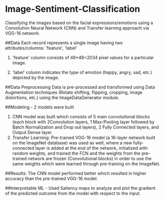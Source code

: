 # Image-Sentiment-Classification

Classifying the images based on the facial expressions/emotions using a Convolution Neural Network (CNN) and Transfer learning approach via VGG-16 network.


##Data
Each record represents a single image having two attributes/columns: 'feature', 'label'
1. 'feature' column consists of 48*48=2034 pixel values for a particular image.

2. 'label' column indicates the type of emotion (happy, angry, sad, etc.) depicted by the image.


##Data Preprocessing
Data is pre-processed and transformed using Data Augmentation techniques (Rotate shifting, flipping, cropping, image distortions, etc.) using the ImageDataGenerator module.


##Modeling - 2 models were built
1. CNN model was built which consists of 5 main convolutional blocks (each block with 2Convolution layers, 1 Max-Pooling layer followed by Batch Normalization and Drop out layers), 2 Fully Connected layers, and Output Dense layer.
2. Transfer Learning: Pre-trained VGG-16 model (a 16-layer network built on the ImageNet database) was used as well, where a new fully-connected layer is added at the end of the network, initialized with random weights, and trained the FCN and the weights from the pre-trained network are frozen (Convolutional blocks) in order to use the same weights which were learned through pre-training on the ImageNet.


##Results: The CNN model performed better which resulted in higher accuracy than the pre-trained VGG-16 model.


##Interpretable ML - Used Saliency maps to analyze and plot the gradient of the predicted outcome from the model with respect to the input.
